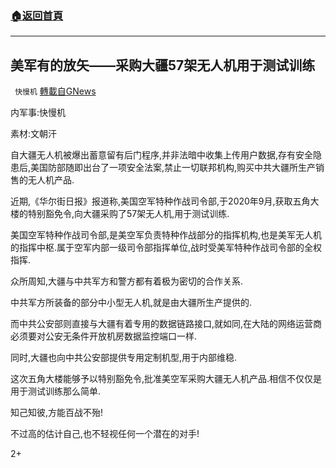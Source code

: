 ###  [:house:返回首頁](https://github.com/ourhimalayas/txt)
---

## 美军有的放矢——采购大疆57架无人机用于测试训练
` 快慢机` [轉載自GNews](https://gnews.org/zh-hans/529322/)

内军事:快慢机

素材:文朝汗

自大疆无人机被爆出蓄意留有后门程序,并非法暗中收集上传用户数据,存有安全隐患后,美国防部随即出台了一项安全法案,禁止一切联邦机构,购买中共大疆所生产销售的无人机产品.

近期,《华尔街日报》报道称,美国空军特种作战司令部,于2020年9月,获取五角大楼的特别豁免令,向大疆采购了57架无人机,用于测试训练.

美国空军特种作战司令部,是美空军负责特种作战部分的指挥机构,也是美军无人机的指挥中枢.属于空军内部一级司令部指挥单位,战时受美军特种作战司令部的全权指挥.

众所周知,大疆与中共军方和警方都有着极为密切的合作关系.

中共军方所装备的部分中小型无人机,就是由大疆所生产提供的.

而中共公安部则直接与大疆有着专用的数据链路接口,就如同,在大陆的网络运营商必须要对公安无条件开放机房数据监控端口一样.

同时,大疆也向中共公安部提供专用定制机型,用于内部维稳.

这次五角大楼能够予以特别豁免令,批准美空军采购大疆无人机产品.相信不仅仅是用于测试训练那么简单.

知己知彼,方能百战不殆!

不过高的估计自己,也不轻视任何一个潜在的对手!

2+
